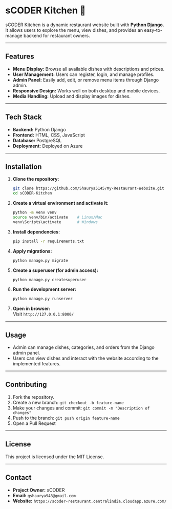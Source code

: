 # sCODER Kitchen 🍴

sCODER Kitchen is a dynamic restaurant website built with **Python Django**. It allows users to explore the menu, view dishes, and provides an easy-to-manage backend for restaurant owners.

---

## Features

- **Menu Display:** Browse all available dishes with descriptions and prices.  
- **User Management:** Users can register, login, and manage profiles.  
- **Admin Panel:** Easily add, edit, or remove menu items through Django admin.  
- **Responsive Design:** Works well on both desktop and mobile devices.  
- **Media Handling:** Upload and display images for dishes.  

---

## Tech Stack

- **Backend:** Python Django  
- **Frontend:** HTML, CSS, JavaScript 
- **Database:** PostgreSQL  
- **Deployment:** Deployed on Azure

---

## Installation

1. **Clone the repository:**
    ```bash
    git clone https://github.com/Shaurya5145/My-Restaurant-Website.git
    cd sCODER-Kitchen
    ```

2. **Create a virtual environment and activate it:**
    ```bash
    python -m venv venv
    source venv/bin/activate    # Linux/Mac
    venv\Scripts\activate       # Windows
    ```

3. **Install dependencies:**
    ```bash
    pip install -r requirements.txt
    ```

4. **Apply migrations:**
    ```bash
    python manage.py migrate
    ```

5. **Create a superuser (for admin access):**
    ```bash
    python manage.py createsuperuser
    ```

6. **Run the development server:**
    ```bash
    python manage.py runserver
    ```

7. **Open in browser:**  
    Visit `http://127.0.0.1:8000/`

---

## Usage

- Admin can manage dishes, categories, and orders from the Django admin panel.  
- Users can view dishes and interact with the website according to the implemented features.  

---

## Contributing

1. Fork the repository.  
2. Create a new branch: `git checkout -b feature-name`  
3. Make your changes and commit: `git commit -m "Description of changes"`  
4. Push to the branch: `git push origin feature-name`  
5. Open a Pull Request  

---

## License

This project is licensed under the MIT License.  

---

## Contact

- **Project Owner:** sCODER  
- **Email:** `gshaurya948@gmail.com`  
- **Website:** `https://scoder-restaurant.centralindia.cloudapp.azure.com/`
